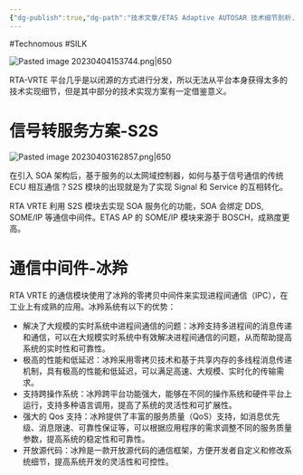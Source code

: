 ```yaml
---
{"dg-publish":true,"dg-path":"技术文章/ETAS Adaptive AUTOSAR 技术细节剖析.md","permalink":"/技术文章/ETAS Adaptive AUTOSAR 技术细节剖析/","created":"2023-04-03T14:46:42.000+08:00","updated":"2024-02-28T13:22:53.000+08:00"}
---
```


#Technomous #SILK 

![Pasted image 20230404153744.png|650](/img/user/0.Asset/resource/Pasted%20image%2020230404153744.png)

RTA-VRTE 平台几乎是以闭源的方式进行分发，所以无法从平台本身获得太多的技术实现细节，但是其中部分的技术实现方案有一定借鉴意义。

# 信号转服务方案-S2S

![Pasted image 20230403162857.png|650](/img/user/0.Asset/resource/Pasted%20image%2020230403162857.png)

在引入 SOA 架构后，基于服务的以太网域控制器，如何与基于信号通信的传统 ECU 相互通信？S2S 模块的出现就是为了实现 Signal 和 Service 的互相转化。

RTA VRTE 利用 S2S 模块去实现 SOA 服务化的功能，SOA 会绑定 DDS, SOME/IP 等通信中间件。ETAS AP 的 SOME/IP 模块来源于 BOSCH，成熟度更高。

# 通信中间件-冰羚

RTA VRTE 的通信模块使用了冰羚的零拷贝中间件来实现进程间通信（IPC），在工业上有成熟的应用。冰羚系统有以下的优势：

* 解决了大规模的实时系统中进程间通信的问题：冰羚支持多进程间的消息传递和通信，可以在大规模实时系统中有效解决进程间通信的问题，从而帮助提高系统的实时性和可靠性。
* 极高的性能和低延迟：冰羚采用零拷贝技术和基于共享内存的多线程消息传递机制，具有极高的性能和低延迟，可以满足高速、大规模、实时化的传输需求。
* 支持跨操作系统：冰羚跨平台功能强大，能够在不同的操作系统和硬件平台上运行，支持多种语言调用，提高了系统的灵活性和可扩展性。
* 强大的 Qos 支持：冰羚提供了丰富的服务质量（QoS）支持，如消息优先级、消息限速、可靠性保证等，可以根据应用程序的需求调整不同的服务质量参数，提高系统的稳定性和可靠性。
* 开放源代码：冰羚是一款开放源代码的通信框架，方便开发者自定义和修改系统细节，提高系统开发的灵活性和可控性。